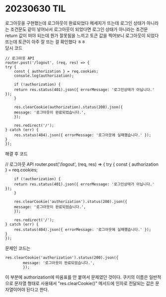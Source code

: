 # 20230630 TIL

로그아웃을 구현했는데 로그아웃이 완료되었다 메세지가 뜨는데 로그인 상태가 아니라는 조건문도 같이 넣어놔서 로그아웃이 되었다면 로그인 상태가 아니라는 조건문 return 값이 떠야 되는데 뭔가 잘못됨을 느끼고 토큰 값을 찍어보니 로그아웃이 되었다 뜨는데 토큰이 아주 잘 뜨는 걸 확인했다 ㅎㅎ </br>
당시 코드

    // 로그아웃 API
    router.post('/logout', (req, res) => {
    try {
        const { authorization } = req.cookies;
        console.log(authorization);

        if (!authorization) {
        return res.status(401).json({ errorMessage: '로그인상태가 아닙니다.' });
        }

        res.clearCookie(authorization).status(200).json({
        message: '로그아웃이 완료되었습니다.',
        });

        res.redirect('/');
    } catch (err) {
        res.status(404).json({ errorMessage: '로그아웃에 실패했습니다.' });
    }
    });

해결 후 코드

// 로그아웃 API
router.post('/logout', (req, res) => {
try {
const { authorization } = req.cookies;

        if (!authorization) {
        return res.status(401).json({ errorMessage: '로그인상태가 아닙니다.' });
        }

        res.clearCookie('authorization').status(200).json({
        message: '로그아웃이 완료되었습니다.',
        });

        res.redirect('/');
    } catch (err) {
        res.status(404).json({ errorMessage: '로그아웃에 실패했습니다.' });
    }
    });

문제인 코드는

    res.clearCookie('authorization').status(200).json({
            message: '로그아웃이 완료되었습니다.',
            });

이 부분에 authorization에 따옴표를 안 붙여서 문제였던 것이다. 쿠키의 이름은 일반적으로 문자열 형태로 사용돼서 "res.clearCookie()" 메서드에 인자로 전달되는 값은 문자열이어야 된다고 한다.

